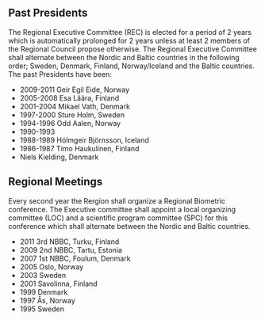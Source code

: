 Past Presidents
---------------

The Regional Executive Committee (REC) is elected for a period of 2 years which is automatically prolonged for 2 years unless at least 2 members of the Regional Council propose otherwise. The Regional Executive Committee shall alternate between the Nordic and Baltic countries in the following order; Sweden, Denmark, Finland, Norway/Iceland and the Baltic countries.
The past Presidents have been:

- 2009-2011 Geir Egil Eide, Norway
- 2005-2008 Esa Läära, Finland
- 2001-2004 Mikael Vath, Denmark
- 1997-2000 Sture Holm, Sweden
- 1994-1996 Odd Aalen, Norway
- 1990-1993
- 1988-1989 Hólmgeir Björnsson, Iceland
- 1986-1987 Timo Haukulinen, Finland
- Niels Kielding, Denmark

Regional Meetings
-----------------

Every second year the Rergion shall organize a Regional Biometric conference. The Executive committee shall appoint a local organizing committee (LOC) and a scientific program committee (SPC) for this conference which shall alternate between the Nordic and Baltic countries.

- 2011 3rd NBBC, Turku, Finland
- 2009 2nd NBBC, Tartu, Estonia
- 2007 1st NBBC, Foulum, Denmark
- 2005 Oslo, Norway
- 2003 Sweden
- 2001 Savolinna, Finland
- 1999 Denmark
- 1997 Ås, Norway
- 1995 Sweden
 